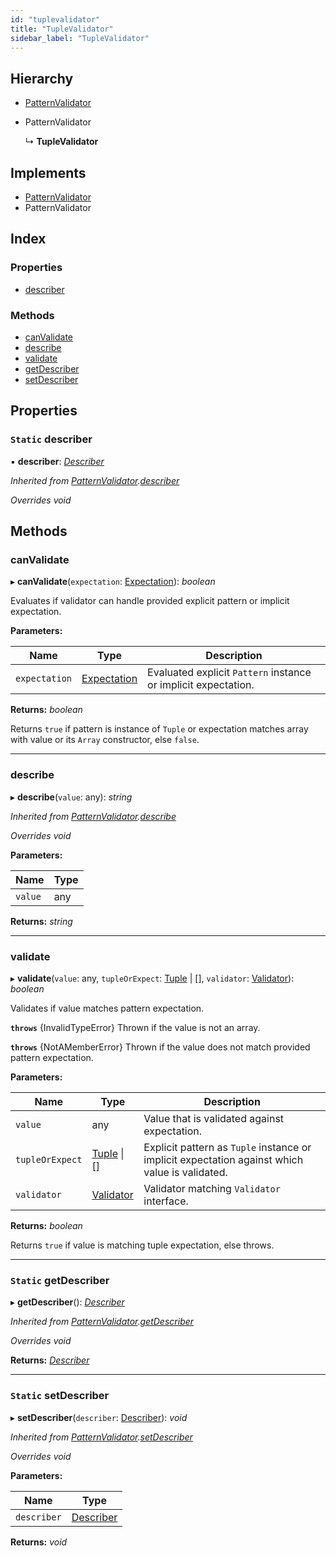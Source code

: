 ```yaml
---
id: "tuplevalidator"
title: "TupleValidator"
sidebar_label: "TupleValidator"
---
```


## Hierarchy

* [PatternValidator](patternvalidator.md)

* PatternValidator

  ↳ **TupleValidator**

## Implements

* [PatternValidator](../interfaces/types.patternvalidator.md)
* PatternValidator

## Index

### Properties

* [describer](tuplevalidator.md#static-describer)

### Methods

* [canValidate](tuplevalidator.md#canvalidate)
* [describe](tuplevalidator.md#describe)
* [validate](tuplevalidator.md#validate)
* [getDescriber](tuplevalidator.md#static-getdescriber)
* [setDescriber](tuplevalidator.md#static-setdescriber)

## Properties

### `Static` describer

▪ **describer**: *[Describer](../interfaces/types.describer.md)*

*Inherited from [PatternValidator](patternvalidator.md).[describer](patternvalidator.md#static-describer)*

*Overrides void*

## Methods

###  canValidate

▸ **canValidate**(`expectation`: [Expectation](../modules/types.md#expectation)): *boolean*

Evaluates if validator can handle provided explicit pattern or implicit expectation.

**Parameters:**

Name | Type | Description |
------ | ------ | ------ |
`expectation` | [Expectation](../modules/types.md#expectation) | Evaluated explicit `Pattern` instance or implicit expectation. |

**Returns:** *boolean*

Returns `true` if pattern is instance of `Tuple` or expectation matches array with value or its `Array` constructor, else `false`.

___

###  describe

▸ **describe**(`value`: any): *string*

*Inherited from [PatternValidator](patternvalidator.md).[describe](patternvalidator.md#describe)*

*Overrides void*

**Parameters:**

Name | Type |
------ | ------ |
`value` | any |

**Returns:** *string*

___

###  validate

▸ **validate**(`value`: any, `tupleOrExpect`: [Tuple](tuple.md) | [], `validator`: [Validator](../interfaces/types.validator.md)): *boolean*

Validates if value matches pattern expectation.

**`throws`** {InvalidTypeError}
Thrown if the value is not an array.

**`throws`** {NotAMemberError}
Thrown if the value does not match provided pattern expectation.

**Parameters:**

Name | Type | Description |
------ | ------ | ------ |
`value` | any | Value that is validated against expectation. |
`tupleOrExpect` | [Tuple](tuple.md) &#124; [] | Explicit pattern as `Tuple` instance or implicit expectation against which value is validated. |
`validator` | [Validator](../interfaces/types.validator.md) | Validator matching `Validator` interface. |

**Returns:** *boolean*

Returns `true` if value is matching tuple expectation, else throws.

___

### `Static` getDescriber

▸ **getDescriber**(): *[Describer](../interfaces/types.describer.md)*

*Inherited from [PatternValidator](patternvalidator.md).[getDescriber](patternvalidator.md#static-getdescriber)*

*Overrides void*

**Returns:** *[Describer](../interfaces/types.describer.md)*

___

### `Static` setDescriber

▸ **setDescriber**(`describer`: [Describer](../interfaces/types.describer.md)): *void*

*Inherited from [PatternValidator](patternvalidator.md).[setDescriber](patternvalidator.md#static-setdescriber)*

*Overrides void*

**Parameters:**

Name | Type |
------ | ------ |
`describer` | [Describer](../interfaces/types.describer.md) |

**Returns:** *void*
